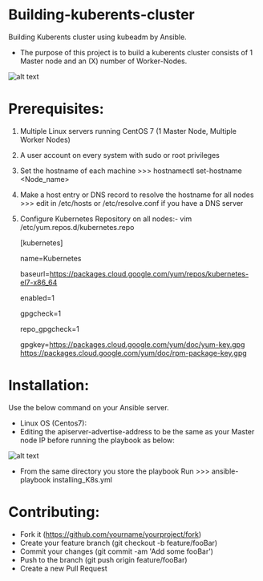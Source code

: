 # Building-kuberents-cluster
Building Kuberents cluster using kubeadm by Ansible.
- The purpose of this project is to build a kuberents cluster consists of 1 Master node and an (X) number of Worker-Nodes.

![alt text](https://github.com/Ahmed90-DevOps/installing-kuberents/blob/master/README_images/kubernetes_architecture.jpg)

# Prerequisites:
1. Multiple Linux servers running CentOS 7 (1 Master Node, Multiple Worker Nodes)
2. A user account on every system with sudo or root privileges
3. Set the hostname of each machine >>> hostnamectl set-hostname <Node_name>
4. Make a host entry or DNS record to resolve the hostname for all nodes >>> edit in /etc/hosts or /etc/resolve.conf if you have a DNS server
5. Configure Kubernetes Repository on all nodes:-
   vim /etc/yum.repos.d/kubernetes.repo
   
   [kubernetes]
   
   name=Kubernetes
   
   baseurl=https://packages.cloud.google.com/yum/repos/kubernetes-el7-x86_64
   
   enabled=1
   
   gpgcheck=1
   
   repo_gpgcheck=1
   
   gpgkey=https://packages.cloud.google.com/yum/doc/yum-key.gpg https://packages.cloud.google.com/yum/doc/rpm-package-key.gpg


# Installation:
Use the below command on your Ansible server.
- Linux OS (Centos7):
- Editing the apiserver-advertise-address to be the same as your Master node IP before running the playbook as below:

![alt text](https://github.com/Ahmed90-DevOps/installing-kuberents/blob/master/README_images/Capture.PNG)

- From the same directory you store the playbook Run >>> ansible-playbook installing_K8s.yml

# Contributing:
- Fork it (https://github.com/yourname/yourproject/fork)
- Create your feature branch (git checkout -b feature/fooBar)
- Commit your changes (git commit -am 'Add some fooBar')
- Push to the branch (git push origin feature/fooBar)
- Create a new Pull Request
